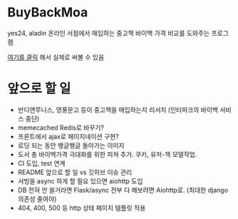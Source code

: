 # BuyBackMoa

yes24, aladin 온라인 서점에서 매입하는 중고책 바이백 가격 비교를 도와주는 프로그램

[여기를 클릭](http://52.78.139.88/) 해서 실제로 써볼 수 있음 



# 앞으로 할 일
- 반디앤루니스, 영풍문고 등이 중고책을 매입하는지 리서치 (인터파크의 바이백 서비스 중단)
- memecached Redis로 바꾸기?
- 프론트에서 ajax로 페이지네이션 구현?
- 로딩 되는 동안 뱅글뱅글 돌아가는 이미지
- 도서 총 바이백가격 극대화를 위한 피쳐 추가. 쿠키, 유저-책 모델작업.
- CI 도입, test 연계 
- README 앞으로 할 일 vs 깃허브 이슈 관리
- 서빙을 async 하게 할 필요 있으면 aiohttp 도입
- DB 전혀 안 쓸거라면 Flask/async 전부 다 해보려면 Aiohttp로. (최대한 django 의존성 줄여야)
- 404, 400, 500 등 http 상태 페이지 템플릿 적용
